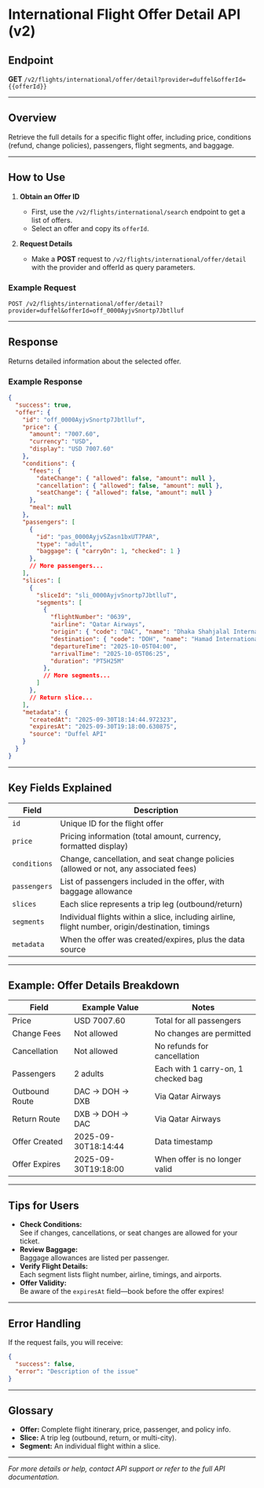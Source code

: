 # International Flight Offer Detail API (v2)

## Endpoint

**GET** `/v2/flights/international/offer/detail?provider=duffel&offerId={{offerId}}`

---

## Overview

Retrieve the full details for a specific flight offer, including price, conditions (refund, change policies), passengers, flight segments, and baggage.

---

## How to Use

1. **Obtain an Offer ID**  
   - First, use the `/v2/flights/international/search` endpoint to get a list of offers.
   - Select an offer and copy its `offerId`.

2. **Request Details**
   - Make a **POST** request to `/v2/flights/international/offer/detail` with the provider and offerId as query parameters.

### Example Request

```
POST /v2/flights/international/offer/detail?provider=duffel&offerId=off_0000AyjvSnortp7Jbtlluf
```

---

## Response

Returns detailed information about the selected offer.

### Example Response

```json
{
  "success": true,
  "offer": {
    "id": "off_0000AyjvSnortp7Jbtlluf",
    "price": {
      "amount": "7007.60",
      "currency": "USD",
      "display": "USD 7007.60"
    },
    "conditions": {
      "fees": {
        "dateChange": { "allowed": false, "amount": null },
        "cancellation": { "allowed": false, "amount": null },
        "seatChange": { "allowed": false, "amount": null }
      },
      "meal": null
    },
    "passengers": [
      {
        "id": "pas_0000AyjvSZasn1bxUT7PAR",
        "type": "adult",
        "baggage": { "carryOn": 1, "checked": 1 }
      },
      // More passengers...
    ],
    "slices": [
      {
        "sliceId": "sli_0000AyjvSnortp7JbtlluT",
        "segments": [
          {
            "flightNumber": "0639",
            "airline": "Qatar Airways",
            "origin": { "code": "DAC", "name": "Dhaka Shahjalal International Airport" },
            "destination": { "code": "DOH", "name": "Hamad International Airport" },
            "departureTime": "2025-10-05T04:00",
            "arrivalTime": "2025-10-05T06:25",
            "duration": "PT5H25M"
          },
          // More segments...
        ]
      },
      // Return slice...
    ],
    "metadata": {
      "createdAt": "2025-09-30T18:14:44.972323",
      "expiresAt": "2025-09-30T19:18:00.630875",
      "source": "Duffel API"
    }
  }
}
```

---

## Key Fields Explained

| Field            | Description                                                                                         |
|------------------|----------------------------------------------------------------------------------------------------|
| `id`             | Unique ID for the flight offer                                                                      |
| `price`          | Pricing information (total amount, currency, formatted display)                                     |
| `conditions`     | Change, cancellation, and seat change policies (allowed or not, any associated fees)                |
| `passengers`     | List of passengers included in the offer, with baggage allowance                                    |
| `slices`         | Each slice represents a trip leg (outbound/return)                                                  |
| `segments`       | Individual flights within a slice, including airline, flight number, origin/destination, timings    |
| `metadata`       | When the offer was created/expires, plus the data source                                            |

---

## Example: Offer Details Breakdown

| Field            | Example Value                    | Notes                                   |
|------------------|----------------------------------|-----------------------------------------|
| Price            | USD 7007.60                      | Total for all passengers                |
| Change Fees      | Not allowed                      | No changes are permitted                |
| Cancellation     | Not allowed                      | No refunds for cancellation             |
| Passengers       | 2 adults                         | Each with 1 carry-on, 1 checked bag     |
| Outbound Route   | DAC → DOH → DXB                  | Via Qatar Airways                       |
| Return Route     | DXB → DOH → DAC                  | Via Qatar Airways                       |
| Offer Created    | 2025-09-30T18:14:44              | Data timestamp                          |
| Offer Expires    | 2025-09-30T19:18:00              | When offer is no longer valid           |

---

## Tips for Users

- **Check Conditions:**  
  See if changes, cancellations, or seat changes are allowed for your ticket.
- **Review Baggage:**  
  Baggage allowances are listed per passenger.
- **Verify Flight Details:**  
  Each segment lists flight number, airline, timings, and airports.
- **Offer Validity:**  
  Be aware of the `expiresAt` field—book before the offer expires!

---

## Error Handling

If the request fails, you will receive:

```json
{
  "success": false,
  "error": "Description of the issue"
}
```

---

## Glossary

- **Offer:** Complete flight itinerary, price, passenger, and policy info.
- **Slice:** A trip leg (outbound, return, or multi-city).
- **Segment:** An individual flight within a slice.

---

*For more details or help, contact API support or refer to the full API documentation.*
